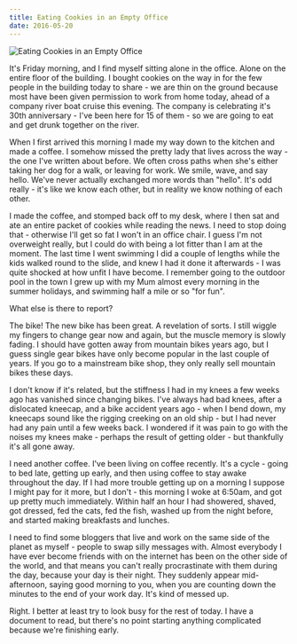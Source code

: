 ```yaml
---
title: Eating Cookies in an Empty Office
date: 2016-05-20
---
```


![Eating Cookies in an Empty Office](https://source.unsplash.com/gp8BLyaTaA0/1600x900)

It's Friday morning, and I find myself sitting alone in the office. Alone on the entire floor of the building. I bought cookies on the way in for the few people in the building today to share - we are thin on the ground because most have been given permission to work from home today, ahead of a company river boat cruise this evening. The company is celebrating it's 30th anniversary - I've been here for 15 of them - so we are going to eat and get drunk together on the river.

When I first arrived this morning I made my way down to the kitchen and made a coffee. I somehow missed the pretty lady that lives across the way - the one I've written about before. We often cross paths when she's either taking her dog for a walk, or leaving for work. We smile, wave, and say hello. We've never actually exchanged more words than "hello". It's odd really - it's like we know each other, but in reality we know nothing of each other.

I made the coffee, and stomped back off to my desk, where I then sat and ate an entire packet of cookies while reading the news. I need to stop doing that - otherwise I'll get so fat I won't in an office chair. I guess I'm not overweight really, but I could do with being a lot fitter than I am at the moment. The last time I went swimming I did a couple of lengths while the kids walked round to the slide, and knew I had it done it afterwards - I was quite shocked at how unfit I have become. I remember going to the outdoor pool in the town I grew up with my Mum almost every morning in the summer holidays, and swimming half a mile or so "for fun".

What else is there to report?

The bike! The new bike has been great. A revelation of sorts. I still wiggle my fingers to change gear now and again, but the muscle memory is slowly fading. I should have gotten away from mountain bikes years ago, but I guess single gear bikes have only become popular in the last couple of years. If you go to a mainstream bike shop, they only really sell mountain bikes these days.

I don't know if it's related, but the stiffness I had in my knees a few weeks ago has vanished since changing bikes. I've always had bad knees, after a dislocated kneecap, and a bike accident years ago - when I bend down, my kneecaps sound like the rigging creeking on an old ship - but I had never had any pain until a few weeks back. I wondered if it was pain to go with the noises my knees make - perhaps the result of getting older - but thankfully it's all gone away.

I need another coffee. I've been living on coffee recently. It's a cycle - going to bed late, getting up early, and then using coffee to stay awake throughout the day. If I had more trouble getting up on a morning I suppose I might pay for it more, but I don't - this morning I woke at 6:50am, and got up pretty much immediately. Within half an hour I had showered, shaved, got dressed, fed the cats, fed the fish, washed up from the night before, and started making breakfasts and lunches.

I need to find some bloggers that live and work on the same side of the planet as myself - people to swap silly messages with. Almost everybody I have ever become friends with on the internet has been on the other side of the world, and that means you can't really procrastinate with them during the day, because your day is their night. They suddenly appear mid-afternoon, saying good morning to you, when you are counting down the minutes to the end of your work day. It's kind of messed up.

Right. I better at least try to look busy for the rest of today. I have a document to read, but there's no point starting anything complicated because we're finishing early.